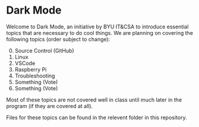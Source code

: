 # Dark Mode

Welcome to Dark Mode, an initiative by BYU IT&CSA to introduce essential topics that are necessary to do cool things. We are planning on covering the following topics (order subject to change):

0.  Source Control (GitHub)
1.  Linux
2.  VSCode
3.  Raspberry Pi
4.  Troubleshooting
5.  Something (Vote)
6.  Something (Vote)

Most of these topics are not covered well in class until much later in the program (if they are covered at all).

Files for these topics can be found in the relevent folder in this repository.
